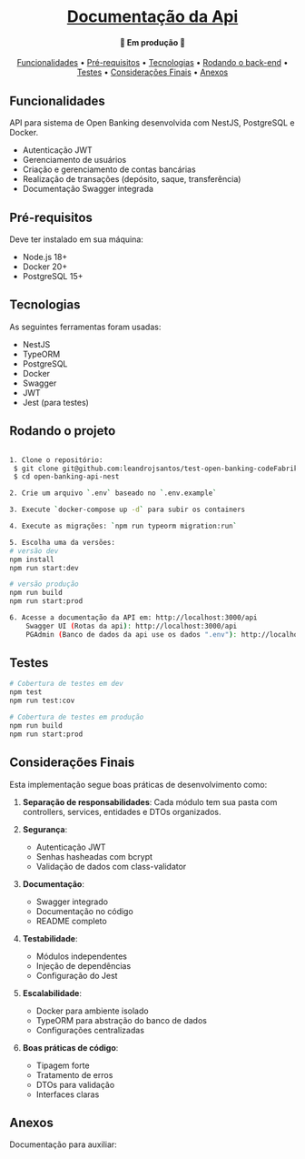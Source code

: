 <h1 align="center">
    <a href="#" alt=""> Documentação da Api </a>
</h1>

<h4 align="center">
	🚧 Em produção 🚧
</h4>

<p align="center">
 <a href="#funcionalidades">Funcionalidades</a> • 
 <a href="#pré-requisitos">Pré-requisitos</a> •
 <a href="#tecnologias">Tecnologias</a> •
 <a href="#rodando-o-projeto">Rodando o back-end</a> •
 <a href="#testes">Testes</a> •
 <a href="#considerações-finais">Considerações Finais</a> •
 <a href="#anexos">Anexos</a>
</p>

## Funcionalidades
API para sistema de Open Banking desenvolvida com NestJS, PostgreSQL e Docker.
- Autenticação JWT
- Gerenciamento de usuários
- Criação e gerenciamento de contas bancárias
- Realização de transações (depósito, saque, transferência)
- Documentação Swagger integrada

## Pré-requisitos
Deve ter instalado em sua máquina: 
- Node.js 18+
- Docker 20+
- PostgreSQL 15+

## Tecnologias
As seguintes ferramentas foram usadas:
- NestJS
- TypeORM
- PostgreSQL
- Docker
- Swagger
- JWT
- Jest (para testes)

## Rodando o projeto
```bash

1. Clone o repositório:
 $ git clone git@github.com:leandrojsantos/test-open-banking-codeFabrik.git
 $ cd open-banking-api-nest

2. Crie um arquivo `.env` baseado no `.env.example`

3. Execute `docker-compose up -d` para subir os containers

4. Execute as migrações: `npm run typeorm migration:run`

5. Escolha uma da versões:
# versão dev
npm install
npm run start:dev

# versão produção
npm run build
npm run start:prod

6. Acesse a documentação da API em: http://localhost:3000/api 
    Swagger UI (Rotas da api): http://localhost:3000/api
    PGAdmin (Banco de dados da api use os dados ".env"): http://localhost:5050

```
## Testes
```bash
# Cobertura de testes em dev
npm test
npm run test:cov 

# Cobertura de testes em produção
npm run build
npm run start:prod

```

## Considerações Finais
Esta implementação segue boas práticas de desenvolvimento como:

1. **Separação de responsabilidades**: Cada módulo tem sua pasta com controllers, services, entidades e DTOs organizados.

2. **Segurança**: 
   - Autenticação JWT
   - Senhas hasheadas com bcrypt
   - Validação de dados com class-validator

3. **Documentação**: 
   - Swagger integrado
   - Documentação no código
   - README completo

4. **Testabilidade**: 
   - Módulos independentes
   - Injeção de dependências
   - Configuração do Jest

5. **Escalabilidade**: 
   - Docker para ambiente isolado
   - TypeORM para abstração do banco de dados
   - Configurações centralizadas

6. **Boas práticas de código**: 
   - Tipagem forte
   - Tratamento de erros
   - DTOs para validação
   - Interfaces claras


## Anexos
Documentação para auxiliar:
